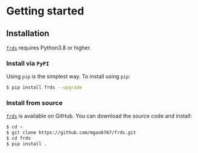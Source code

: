 # Getting started

## Installation 

[`frds`](/) requires Python3.8 or higher.

### Install via `PyPI`

Using `pip` is the simplest way. To install using `pip`:

```bash
$ pip install frds --upgrade
```

### Install from source

[`frds`](https://github.com/mgao6767/frds/) is available on GitHub. 
You can download the source code and install:

```bash
$ cd ~
$ git clone https://github.com/mgao6767/frds.git
$ cd frds
$ pip install .
```
